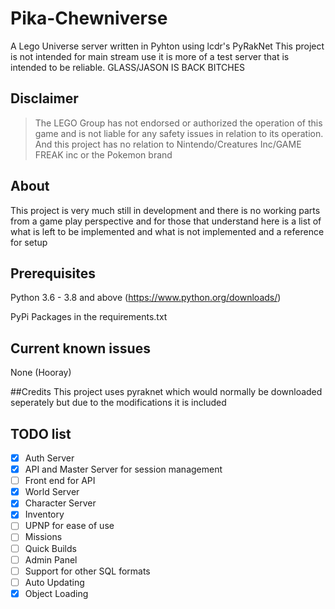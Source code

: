 # Pika-Chewniverse
A Lego Universe server written in Pyhton using lcdr's PyRakNet
This project is not intended for main stream use it is more of a test server that is intended to be reliable.
GLASS/JASON IS BACK BITCHES

## Disclaimer
> The LEGO Group has not endorsed or authorized the operation of this game and is not liable for any safety issues in relation to its operation. And this project has no relation to Nintendo/Creatures Inc/GAME FREAK inc or the Pokemon brand

## About
This project is very much still in development and there is no working parts from a game play perspective and for those that understand here is a list of what is left to be implemented and what is not implemented and a reference for setup

## Prerequisites

Python 3.6 - 3.8 and above (https://www.python.org/downloads/)

PyPi Packages in the requirements.txt

## Current known issues 
None (Hooray)

##Credits 
This project uses pyraknet which would normally be downloaded seperately but due to the modifications it is included

## TODO list
- [x] Auth Server
- [x] API and Master Server for session management
- [ ] Front end for API
- [x] World Server 
- [x] Character Server
- [x] Inventory 
- [ ] UPNP for ease of use
- [ ] Missions
- [ ] Quick Builds
- [ ] Admin Panel
- [ ] Support for other SQL formats
- [ ] Auto Updating
- [x] Object Loading

